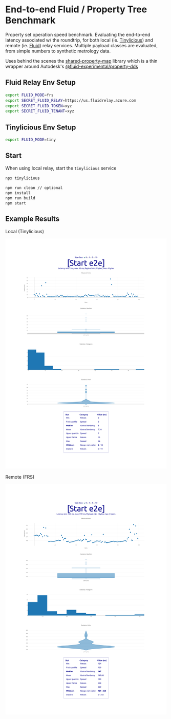 # End-to-end Fluid / Property Tree Benchmark

Property set operation speed benchmark. Evaluating the end-to-end latency associated w/ the roundtrip, for both local (ie. [Tinylicious](https://github.com/microsoft/FluidFramework/tree/main/server/tinylicious)) and remote (ie. [Fluid](https://docs.microsoft.com/en-us/azure/azure-fluid-relay/)) relay services. Multiple payload classes are evaluated, from simple numbers to synthetic metrology data.

Uses behind the scenes the [shared-property-map](https://github.com/dstanesc/shared-property-map) library which is a thin wrapper around Autodesk's [@fluid-experimental/property-dds](https://www.npmjs.com/package/@fluid-experimental/property-dds)

## Fluid Relay Env Setup

```bash
export FLUID_MODE=frs
export SECRET_FLUID_RELAY=https://us.fluidrelay.azure.com
export SECRET_FLUID_TOKEN=xyz
export SECRET_FLUID_TENANT=xyz
```

## Tinylicious Env Setup

```bash
export FLUID_MODE=tiny
```

## Start

When using local relay, start the `tinylicious` service

```
npx tinylicious
```

```
npm run clean // optional
npm install
npm run build
npm start
```

## Example Results

Local (Tinylicious)

![](./img/stats-tiny.png)

Remote (FRS)

![](./img/stats-frs-eu.png)
